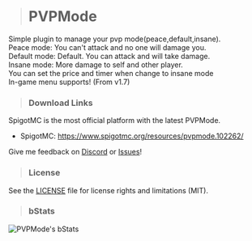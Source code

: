 > # PVPMode
Simple plugin to manage your pvp mode(peace,default,insane).  
Peace mode: You can't attack and no one will damage you.  
Default mode: Default. You can attack and will take damage.  
Insane mode: More damage to self and other player.  
You can set the price and timer when change to insane mode  
In-game menu supports! (From v1.7)  

> ### Download Links
SpigotMC is the most official platform with the latest PVPMode.  
- SpigotMC: https://www.spigotmc.org/resources/pvpmode.102262/

Give me feedback on [Discord](https://discord.gg/UJNAGjuyhS) or [Issues](https://github.com/Ez4p1xEL/PVPMode/issues)!

> ### License
See the [LICENSE](https://github.com/Ez4p1xEL/PVPMode/blob/master/LICENSE) file for license rights and limitations (MIT).

> ### bStats
![PVPMode's bStats](https://bstats.org/signatures/bukkit/pvpmode.svg)





